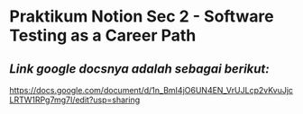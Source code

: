 # Praktikum Notion Sec 2 - Software Testing as a Career Path
## _Link google docsnya adalah sebagai berikut:_

https://docs.google.com/document/d/1n_BmI4jO6UN4EN_VrUJLcp2vKvuJjcLRTW1RPg7mg7I/edit?usp=sharing